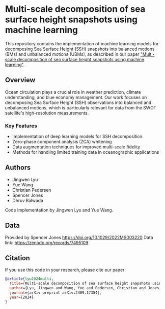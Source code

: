 # Multi-scale decomposition of sea surface height snapshots using machine learning

This repository contains the implementation of machine learning models for decomposing Sea Surface Height (SSH) snapshots into balanced motions (BMs) and unbalanced motions (UBMs), as described in our paper ["Multi-scale decomposition of sea surface height snapshots using machine learning"]([https://www.climatechange.ai/papers/neurips2024/57]).

## Overview

Ocean circulation plays a crucial role in weather prediction, climate understanding, and blue economy management. Our work focuses on decomposing Sea Surface Height (SSH) observations into balanced and unbalanced motions, which is particularly relevant for data from the SWOT satellite's high-resolution measurements.

### Key Features
- Implementation of deep learning models for SSH decomposition
- Zero-phase component analysis (ZCA) whitening
- Data augmentation techniques for improved multi-scale fidelity
- Methods for handling limited training data in oceanographic applications

## Authors
- Jingwen Lyu
- Yue Wang
- Christian Pedersen
- Spencer Jones
- Dhruv Balwada

Code implementation by Jingwen Lyu and Yue Wang.


## Data
Provided by Spencer Jones https://doi.org/10.1029/2022MS003220
Data link: https://zenodo.org/records/7495109

## Citation

If you use this code in your research, please cite our paper:

```bibtex
@article{lyu2024multi,
  title={Multi-scale decomposition of sea surface height snapshots using machine learning},
  author={Lyu, Jingwen and Wang, Yue and Pedersen, Christian and Jones, Spencer and Balwada, Dhruv},
  journal={arXiv preprint arXiv:2409.17354},
  year={2024}
}
```
